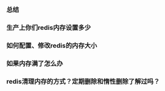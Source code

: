 ### 总结

### 生产上你们redis内存设置多少



### 如何配置、修改redis的内存大小



### 如果内存满了怎么办



### redis清理内存的方式？定期删除和惰性删除了解过吗？